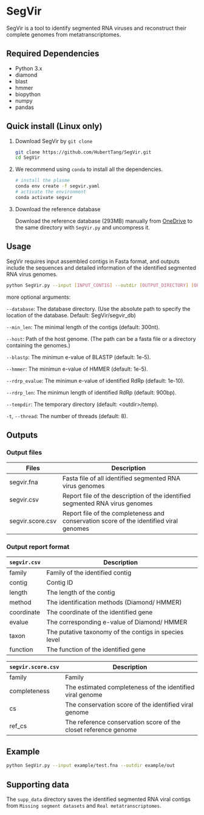 # SegVir
SegVir is a tool to identify segmented RNA viruses and reconstruct their complete genomes from metatranscriptomes.

## Required Dependencies

* Python 3.x
* diamond
* blast
* hmmer
* biopython
* numpy
* pandas

## Quick install (Linux only)

1. Download SegVir by `git clone`

   ```bash
   git clone https://github.com/HubertTang/SegVir.git
   cd SegVir
   ```

2. We recommend using `conda` to install all the dependencies.

   ```bash
   # install the plasme
   conda env create -f segvir.yaml
   # activate the environment
   conda activate segvir
   ```



3. Download the reference database

   Download the reference database (293MB) manually from [OneDrive](https://portland-my.sharepoint.com/:u:/g/personal/xubotang2-c_my_cityu_edu_hk/EYRIkHnE58xIrWH1tBzPl_MBK0DNx4YfIf8IVhpmwUzk4g?e=iTSiDY) to the same directory with `SegVir.py` and uncompress it.

## Usage

SegVir requires input assembled contigs in Fasta format, and outputs include the sequences and detailed information of the identified segmented RNA virus genomes.

```bash
python SegVir.py --input [INPUT_CONTIG] --outdir [OUTPUT_DIRECTORY] [OPTIONS]
```

 more optional arguments:

   `--database`: The database directory. (Use the absolute path to specify the location of the database. Default: SegVir/segvir_db)

   `--min_len`: The minimal length of the contigs (default: 300nt).

   `--host`: Path of the host genome. (The path can be a fasta file or a directory containing the genomes.)

   `--blastp`: The minimun e-value of BLASTP (default: 1e-5).

   `--hmmer`: The minimun e-value of HMMER (default: 1e-5).

   `--rdrp_evalue`: The minimun e-value of identified RdRp (default: 1e-10).

   `--rdrp_len`: The minimun length of identified RdRp (default: 900bp).

   `--tempdir`: The temporary directory (default: \<outdir>/temp).

   `-t`, `--thread`: The number of threads (default: 8).

## Outputs

### Output files

| Files            | Description                                                  |
| ---------------- | ------------------------------------------------------------ |
| segvir.fna       | Fasta file of all identified segmented RNA virus genomes     |
| segvir.csv       | Report file of the description of the identified segmented RNA virus genomes |
| segvir.score.csv | Report file of the completeness and conservation score of the identified viral genomes |

### Output report format

| `segvir.csv` | Description                                           |
| ------------ | ----------------------------------------------------- |
| family       | Family of the identified contig                       |
| contig       | Contig ID                                             |
| length       | The length of the contig                              |
| method       | The identification methods (Diamond/ HMMER)           |
| coordinate   | The coordinate of the identified gene                 |
| evalue       | The corresponding e-value of Diamond/ HMMER           |
| taxon        | The putative taxonomy of the contigs in species level |
| function     | The function of the identified gene                   |

| `segvir.score.csv` | Description                                                  |
| ------------------ | ------------------------------------------------------------ |
| family             | Family                                                       |
| completeness       | The estimated completeness of the identified viral genome    |
| cs                 | The conservation score of the identified viral genome        |
| ref_cs             | The reference conservation score of the closet reference genome |

## Example

```bash
python SegVir.py --input example/test.fna --outdir example/out
```

## Supporting data

The `supp_data` directory saves the identified segmented RNA viral contigs from `Missing segment datasets` and `Real metatranscriptomes`.
